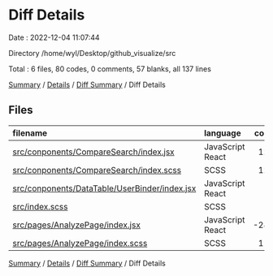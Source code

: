 # Diff Details

Date : 2022-12-04 11:07:44

Directory /home/wyl/Desktop/github_visualize/src

Total : 6 files,  80 codes, 0 comments, 57 blanks, all 137 lines

[Summary](results.md) / [Details](details.md) / [Diff Summary](diff.md) / Diff Details

## Files
| filename | language | code | comment | blank | total |
| :--- | :--- | ---: | ---: | ---: | ---: |
| [src/conponents/CompareSearch/index.jsx](/src/conponents/CompareSearch/index.jsx) | JavaScript React | 123 | 0 | 10 | 133 |
| [src/conponents/CompareSearch/index.scss](/src/conponents/CompareSearch/index.scss) | SCSS | 124 | 0 | 20 | 144 |
| [src/conponents/DataTable/UserBinder/index.jsx](/src/conponents/DataTable/UserBinder/index.jsx) | JavaScript React | -3 | 0 | 0 | -3 |
| [src/index.scss](/src/index.scss) | SCSS | 3 | 1 | 1 | 5 |
| [src/pages/AnalyzePage/index.jsx](/src/pages/AnalyzePage/index.jsx) | JavaScript React | -282 | -1 | 6 | -277 |
| [src/pages/AnalyzePage/index.scss](/src/pages/AnalyzePage/index.scss) | SCSS | 115 | 0 | 20 | 135 |

[Summary](results.md) / [Details](details.md) / [Diff Summary](diff.md) / Diff Details